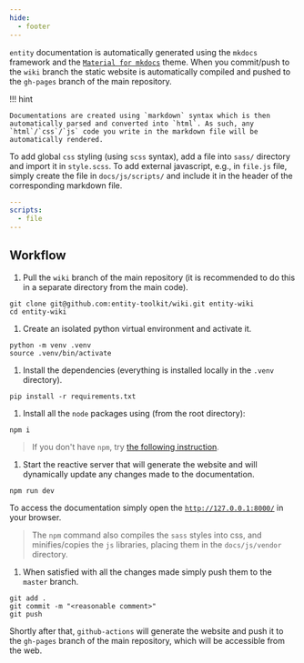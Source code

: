 ```yaml
---
hide:
  - footer
---
```


`entity` documentation is automatically generated using the `mkdocs` framework and the [`Material for mkdocs`](https://squidfunk.github.io/mkdocs-material/) theme. When you commit/push to the `wiki` branch the static website is automatically compiled and pushed to the `gh-pages` branch of the main repository.

!!! hint

    Documentations are created using `markdown` syntax which is then automatically parsed and converted into `html`. As such, any `html`/`css`/`js` code you write in the markdown file will be automatically rendered. 

To add global `css` styling (using `scss` syntax), add a file into `sass/` directory and import it in `style.scss`. To add external javascript, e.g., in `file.js` file, simply create the file in `docs/js/scripts/` and include it in the header of the corresponding markdown file.

```yaml
---
scripts:
  - file
---
```

## Workflow

1. Pull the `wiki` branch of the main repository (it is recommended to do this in a separate directory from the main code).
  ```shell
  git clone git@github.com:entity-toolkit/wiki.git entity-wiki
  cd entity-wiki
  ```

1. Create an isolated python virtual environment and activate it.
  ```shell
  python -m venv .venv
  source .venv/bin/activate
  ```

1. Install the dependencies (everything is installed locally in the `.venv` directory).
  ```shell
  pip install -r requirements.txt
  ```

1. Install all the `node` packages using (from the root directory):
  ```shell
  npm i
  ```
  > If you don't have `npm`, try [the following instruction](https://docs.npmjs.com/downloading-and-installing-node-js-and-npm).

1. Start the reactive server that will generate the website and will dynamically update any changes made to the documentation.
  ```shell
  npm run dev
  ```
  To access the documentation simply open the [`http://127.0.0.1:8000/`](http://127.0.0.1:8000/) in your browser. 
  > The `npm` command also compiles the `sass` styles into css, and minifies/copies the `js` libraries, placing them in the `docs/js/vendor` directory.

1. When satisfied with all the changes made simply push them to the `master` branch.
  ```shell
  git add .
  git commit -m "<reasonable comment>"
  git push
  ```
  Shortly after that, `github-actions` will generate the website and push it to the `gh-pages` branch of the main repository, which will be accessible from the web.
